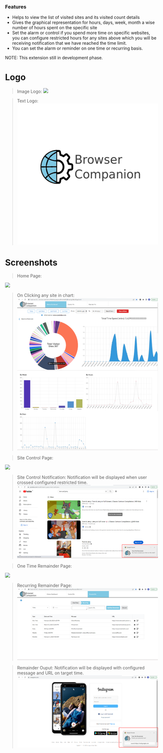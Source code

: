 ### Features

- Helps to view the list of visited sites and its visited count details 
- Gives the graphical representation for hours, days, week, month a wise number of hours spent on the specific site 
- Set the alarm or control if you spend more time on specific websites, you can configure restricted hours for any sites above which you will be receiving notification that we have reached the time limit. 
- You can set the alarm or reminder on one time or recurring basis.

NOTE: This extension still in development phase.

# Logo

> Image Logo:
![](https://github.com/Sarathmunusamy93/BrowserCompanion/blob/BrowserCompanion-V2/Logo/LogoIcon24x24.ico?raw=true)

> Text Logo:
![](https://github.com/Sarathmunusamy93/BrowserCompanion/blob/BrowserCompanion-V2/Logo/TitleLogoWIthText.png?raw=true)

# Screenshots

> Home Page:

![](https://github.com/Sarathmunusamy93/ChromeExtension-trackMe/blob/BrowserCompanion-V2/Screenshots/HomePage.jpg?raw=true)


> On Clicking any site in chart:
![](https://github.com/Sarathmunusamy93/BrowserCompanion/blob/BrowserCompanion-V2/Screenshots/Details%20view..png?raw=true)

> Site Control Page:

![](https://github.com/Sarathmunusamy93/ChromeExtension-trackMe/blob/BrowserCompanion-V2/Screenshots/ControlME.jpg?raw=true)

> Site Control Notification: Notification will be displayed when user crossed configured restricted time.
![](https://github.com/Sarathmunusamy93/BrowserCompanion/blob/BrowserCompanion-V2/Screenshots/PageLimitoutput.png?raw=true)

> One Time Remainder Page:

![](https://github.com/Sarathmunusamy93/ChromeExtension-trackMe/blob/BrowserCompanion-V2/Screenshots/ReminderMe.jpg?raw=true)

> Recurring Remainder Page:
![](https://github.com/Sarathmunusamy93/BrowserCompanion/blob/BrowserCompanion-V2/Screenshots/remainderRecurring.png?raw=true)

> Remainder Ouput: Notification will be displayed with configured message and URL on target time.
![](https://github.com/Sarathmunusamy93/BrowserCompanion/blob/BrowserCompanion-V2/Screenshots/RemainderMEOuput.png?raw=true)


